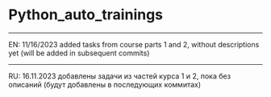 # Python_auto_trainings
-----------------------------------------------------------------------------------------------------------------

EN:
11/16/2023 added tasks from course parts 1 and 2, without descriptions yet (will be added in subsequent commits)

________________________________________________________________________________________________________________
RU:
16.11.2023 добавлены задачи из частей курса 1 и 2, пока без описаний (будут добавлены в последующих коммитах)
